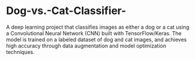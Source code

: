 # Dog-vs.-Cat-Classifier-
A deep learning project that classifies images as either a dog or a cat using a Convolutional Neural Network (CNN) built with TensorFlow/Keras. The model is trained on a labeled dataset of dog and cat images, and achieves high accuracy through data augmentation and model optimization techniques.
